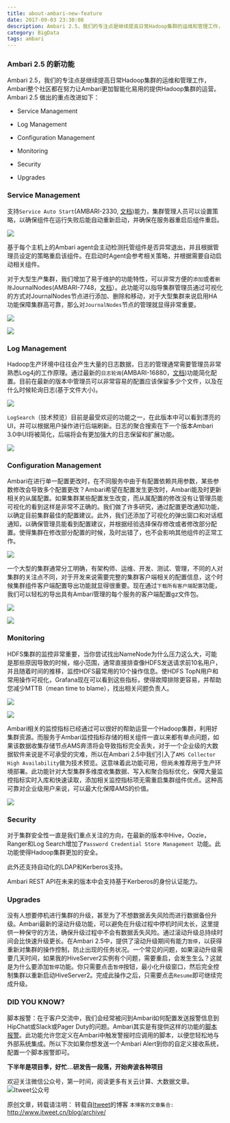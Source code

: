 ```yaml
---
title: about-ambari-new-feature
date: 2017-09-03 23:30:08
description: Ambari 2.5，我们的专注点是继续提高日常Hadoop集群的运维和管理工作，Ambari整个社区都在努力让Ambari更加智能化易用的提供Hadoop集群的运营。
category: BigData
tags: ambari
---
```

### Ambari 2.5 的新功能

Ambari 2.5，我们的专注点是继续提高日常Hadoop集群的运维和管理工作，Ambari整个社区都在努力让Ambari更加智能化易用的提供Hadoop集群的运营。Ambari 2.5 做出的重点改进如下：

- Service Management

- Log Management

- Configuration Management

- Monitoring

- Security

- Upgrades

### Service Management

支持`Service Auto Start`(AMBARI-2330, [文档](https://docs.hortonworks.com/HDPDocuments/Ambari-2.5.1.0/bk_ambari-operations/content/enable_service_auto_start.html))能力，集群管理人员可以设置策略，以确保组件在运行失败后能自动重新启动，并确保在服务器重启后组件重启。

![](https://2xbbhjxc6wk3v21p62t8n4d4-wpengine.netdna-ssl.com/wp-content/uploads/2017/08/1-ServiceRestart-1024x624.png)

基于每个主机上的Ambari agent会主动检测托管组件是否异常退出，并且根据管理员设定的策略重启该组件。在启动时Agent会参考相关策略，并根据需要自动启动相关组件。

对于大型生产集群，我们增加了易于维护的功能特性，可以非常方便的`添加`或者`删除`JournalNodes(AMBARI-7748，[文档](https://docs.hortonworks.com/HDPDocuments/Ambari-2.5.1.0/bk_ambari-operations/content/manage_journal_nodes.html)）。此功能可以指导集群管理员通过可视化的方式对JournalNodes节点进行添加、删除和移动，对于大型集群来说启用HA功能保障集群高可靠，那么对`JournalNodes`节点的管理就显得非常重要。

![](https://2xbbhjxc6wk3v21p62t8n4d4-wpengine.netdna-ssl.com/wp-content/uploads/2017/08/2-ManageJournalNodes-1024x623.png)

![](https://2xbbhjxc6wk3v21p62t8n4d4-wpengine.netdna-ssl.com/wp-content/uploads/2017/08/3-AssignJournalNodes-1024x624.png)

### Log Management

Hadoop生产环境中往往会产生大量的日志数据，日志的管理通常需要管理员非常熟悉Log4j的工作原理。通过最新的`日志轮询`(AMBARI-16880，[文档](https://docs.hortonworks.com/HDPDocuments/Ambari-2.5.1.0/bk_ambari-upgrade/content/upgrading_log_rotation_configuration.html))功能简化配置。目前在最新的版本中管理员可以非常容易的配置应该保留多少个文件，以及在什么时候轮询日志(基于文件大小)。

![](https://2xbbhjxc6wk3v21p62t8n4d4-wpengine.netdna-ssl.com/wp-content/uploads/2017/08/4-LogRotation-1024x624.png)

`LogSearch`（技术预览）目前是最受欢迎的功能之一，在此版本中可以看到漂亮的UI，并可以根据用户操作进行后端刷新。日志的聚合搜索在下一个版本Ambari 3.0中UI将被简化，后端将会有更加强大的日志保留和扩展功能。

![](https://2xbbhjxc6wk3v21p62t8n4d4-wpengine.netdna-ssl.com/wp-content/uploads/2017/08/5-Logsearch-1024x703.png)

### Configuration Management

Ambari在进行单一配置更改时，在不同服务中由于有配置依赖共用参数，某些参数修改会导致多个配置更改？Ambari希望在配置发生更改时，Ambari能及时更新相关的从属配置。如果集群某些配置发生改变，而从属配置的修改没有让管理员能可视化的看到这样是非常不正确的。我们做了许多研究，通过配置更改通知功能，以确定目前集群最佳的配置建议。此外，我们还添加了可视化的弹出窗口和对话框通知，以确保管理员能看到配置建议，并根据经验选择保存修改或者修改部分配置。使得集群在修改部分配置的时候，及时出错了，也不会影响其他组件的正常工作。

![](https://2xbbhjxc6wk3v21p62t8n4d4-wpengine.netdna-ssl.com/wp-content/uploads/2017/08/6-ServiceAdvisor-1024x624.png)

一个大型的集群通常分工明确，有架构师、运维、开发、测试、管理，不同的人对集群的关注点不同，对于开发来说需要完整的集群客户端相关的配置信息，这个时候集群组件客户端配置导出功能就显得很重要。现在通过`下载所有客户端配置`功能，我们可以轻松的导出具有Ambari管理的每个服务的客户端配置gz文件包。

![](https://2xbbhjxc6wk3v21p62t8n4d4-wpengine.netdna-ssl.com/wp-content/uploads/2017/08/7-DownloadClientConfig-1024x624.png)

![](https://2xbbhjxc6wk3v21p62t8n4d4-wpengine.netdna-ssl.com/wp-content/uploads/2017/08/8-DownloadClientConfigFile-1024x331.png)

### Monitoring

HDFS集群的监控非常重要，当你尝试找出NameNode为什么压力这么大，可能是那些原因导致的时候，缩小范围，通常直接排查像HDFS发送请求前10名用户，并且随着时间的推移，监控HDFS最常用的10个操作信息。使HDFS TopN用户和常用操作可视化，Grafana现在可以看到这些指标，使得故障排除更容易，并帮助您减少MTTB（mean time to blame），找出相关问题负责人。

![](https://2xbbhjxc6wk3v21p62t8n4d4-wpengine.netdna-ssl.com/wp-content/uploads/2017/08/9-topn-1024x623.png)

![](https://2xbbhjxc6wk3v21p62t8n4d4-wpengine.netdna-ssl.com/wp-content/uploads/2017/08/10-topn-1024x652.png)

Ambari相关的监控指标已经通过可以很好的帮助运营一个Hadoop集群，利用好集群资源。而服务于Ambari监控指标存储的相关组件一直以来都有单点问题，如果该数据收集存储节点AMS奔溃将会导致指标完全丢失，对于一个企业级的大数据软件来说是不可承受的灾难，所以在Ambari 2.5中我们引入了`AMS Collector High Availability`做为技术预览。这意味着此功能可用，但尚未推荐用于生产环境部署。此功能针对大型集群多维度收集数据、写入和聚合指标优化，保障大量监控指标实时入库和快速读取，添加相关监控指标项无需重启集群组件优点。这种高可靠对企业级用户来说，可以最大化保障AMS的价值。

![](https://2xbbhjxc6wk3v21p62t8n4d4-wpengine.netdna-ssl.com/wp-content/uploads/2017/08/11-AMS-HA.png)

### Security

对于集群安全性一直是我们重点关注的方向，在最新的版本中Hive，Oozie，Ranger和Log Search增加了`Password Credential Store Management `功能。此功能使得Hadoop集群更加的安全。

此外还支持自动化的LDAP和Kerberos支持。

Ambari REST API在未来的版本中会支持基于Kerberos的身份认证能力。

### Upgrades

没有人想要停机进行集群的升级，甚至为了不想数据丢失风险而进行数据备份升级。Ambari最新的滚动升级功能，可以避免在升级过程中停机时间太长，这里提供一种保守的方法，确保升级过程中不会有数据丢失风险。通过滚动升级总持续时间会比快速升级更长。在Ambari 2.5中，提供了滚动升级期间有能力`暂停`，以获得重新对集群的操作控制，防止出现的任务状况。一个常见的问题，如果滚动升级需要几天时间，如果我的HiveServer2实例有个问题，需要重启，会发生生么？这就是为什么要添加`暂停`功能。你只需要点击`暂停`按钮，最小化升级窗口，然后完全控制集群以重新启动HiveServer2。完成此操作之后，只需要点击`Resume`即可继续完成升级。

### DID YOU KNOW?

脚本报警：在于客户交流中，我们会经常被问到Ambari如何配置发送报警信息到HipChat或Slack或Pager Duty的问题。Ambari其实是有提供这样的功能的[脚本报警](https://cwiki.apache.org/confluence/display/AMBARI/Creating+a+Script-based+Alert+Dispatcher)。此功能允许您定义在Ambari中触发警报时应调用的脚本，以便您轻松地与外部系统集成。所以下次如果你想发送一个Ambari Alert到你的自定义接收系统，配置一个脚本报警即可。

**下半年是项目季，好忙...研发告一段落，开始奔波各种项目**

欢迎关注微信公众号，第一时间，阅读更多有关云计算、大数据文章。
![Itweet公众号](https://github.com/itweet/labs/raw/master/common/img/weixin_public.png)

原创文章，转载请注明： 转载自[Itweet](http://www.itweet.cn)的博客
`本博客的文章集合:` http://www.itweet.cn/blog/archive/